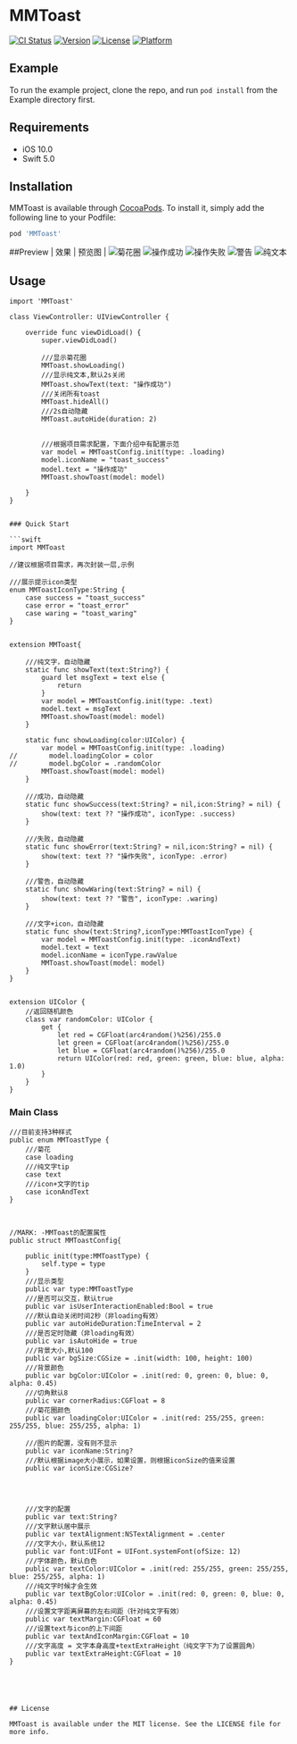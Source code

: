 # MMToast

[![CI Status](https://img.shields.io/travis/luckyBoy/MMToast.svg?style=flat)](https://travis-ci.org/luckyBoy/MMToast)
[![Version](https://img.shields.io/cocoapods/v/MMToast.svg?style=flat)](https://cocoapods.org/pods/MMToast)
[![License](https://img.shields.io/cocoapods/l/MMToast.svg?style=flat)](https://cocoapods.org/pods/MMToast)
[![Platform](https://img.shields.io/cocoapods/p/MMToast.svg?style=flat)](https://cocoapods.org/pods/MMToast)

## Example

To run the example project, clone the repo, and run `pod install` from the Example directory first.

## Requirements
- iOS 10.0
- Swift 5.0

## Installation

MMToast is available through [CocoaPods](https://cocoapods.org). To install
it, simply add the following line to your Podfile:

```ruby
pod 'MMToast'
```


##Preview
| 效果  | 预览图 |
![菊花圈](https://github.com/lxm1799/MMToast/blob/master/pic/juhua.png)
![操作成功](https://github.com/lxm1799/MMToast/blob/master/pic/success.png)
![操作失败](https://github.com/lxm1799/MMToast/blob/master/pic/error.png)
![警告](https://github.com/lxm1799/MMToast/blob/master/pic/waring.png)
![纯文本](https://github.com/lxm1799/MMToast/blob/master/pic/text.png)

## Usage

```
import 'MMToast'

class ViewController: UIViewController {

    override func viewDidLoad() {
        super.viewDidLoad()

        ///显示菊花圈
        MMToast.showLoading()
        ///显示纯文本,默认2s关闭
        MMToast.showText(text: "操作成功")
        ///关闭所有toast
        MMToast.hideAll()
        ///2s自动隐藏
        MMToast.autoHide(duration: 2)
        
        
        ///根据项目需求配置，下面介绍中有配置示范
        var model = MMToastConfig.init(type: .loading)
        model.iconName = "toast_success"
        model.text = "操作成功"
        MMToast.showToast(model: model)
        
    }
}


### Quick Start

```swift
import MMToast

//建议根据项目需求，再次封装一层,示例

///展示提示icon类型
enum MMToastIconType:String {
    case success = "toast_success"
    case error = "toast_error"
    case waring = "toast_waring"
}


extension MMToast{

    ///纯文字，自动隐藏
    static func showText(text:String?) {
        guard let msgText = text else {
            return
        }
        var model = MMToastConfig.init(type: .text)
        model.text = msgText
        MMToast.showToast(model: model)
    }

    static func showLoading(color:UIColor) {
        var model = MMToastConfig.init(type: .loading)
//        model.loadingColor = color
//        model.bgColor = .randomColor
        MMToast.showToast(model: model)
    }

    ///成功，自动隐藏
    static func showSuccess(text:String? = nil,icon:String? = nil) {
        show(text: text ?? "操作成功", iconType: .success)
    }

    ///失败，自动隐藏
    static func showError(text:String? = nil,icon:String? = nil) {
        show(text: text ?? "操作失败", iconType: .error)
    }

    ///警告，自动隐藏
    static func showWaring(text:String? = nil) {
        show(text: text ?? "警告", iconType: .waring)
    }

    ///文字+icon，自动隐藏
    static func show(text:String?,iconType:MMToastIconType) {
        var model = MMToastConfig.init(type: .iconAndText)
        model.text = text
        model.iconName = iconType.rawValue
        MMToast.showToast(model: model)
    }
}


extension UIColor {
    //返回随机颜色
    class var randomColor: UIColor {
        get {
            let red = CGFloat(arc4random()%256)/255.0
            let green = CGFloat(arc4random()%256)/255.0
            let blue = CGFloat(arc4random()%256)/255.0
            return UIColor(red: red, green: green, blue: blue, alpha: 1.0)
        }
    }
}
```




### Main Class 


```
///目前支持3种样式
public enum MMToastType {
    ///菊花
    case loading
    ///纯文字tip
    case text
    ///icon+文字的tip
    case iconAndText
}



//MARK: -MMToast的配置属性
public struct MMToastConfig{
    
    public init(type:MMToastType) {
        self.type = type
    }
    ///显示类型
    public var type:MMToastType
    ///是否可以交互，默认true
    public var isUserInteractionEnabled:Bool = true
    ///默认自动关闭时间2秒（非loading有效）
    public var autoHideDuration:TimeInterval = 2
    ///是否定时隐藏（非loading有效）
    public var isAutoHide = true
    ///背景大小,默认100
    public var bgSize:CGSize = .init(width: 100, height: 100)
    ///背景颜色
    public var bgColor:UIColor = .init(red: 0, green: 0, blue: 0, alpha: 0.45)
    ///切角默认8
    public var cornerRadius:CGFloat = 8
    ///菊花圈颜色
    public var loadingColor:UIColor = .init(red: 255/255, green: 255/255, blue: 255/255, alpha: 1)
    
    ///图片的配置，没有则不显示
    public var iconName:String?
    ///默认根据image大小展示，如果设置，则根据iconSize的值来设置
    public var iconSize:CGSize?
    

    
    
    ///文字的配置
    public var text:String?
    ///文字默认居中展示
    public var textAlignment:NSTextAlignment = .center
    ///文字大小，默认系统12
    public var font:UIFont = UIFont.systemFont(ofSize: 12)
    ///字体颜色，默认白色
    public var textColor:UIColor = .init(red: 255/255, green: 255/255, blue: 255/255, alpha: 1)
    ///纯文字时候才会生效
    public var textBgColor:UIColor = .init(red: 0, green: 0, blue: 0, alpha: 0.45)
    ///设置文字距离屏幕的左右间距（针对纯文字有效）
    public var textMargin:CGFloat = 60
    ///设置text与icon的上下间距
    public var textAndIconMargin:CGFloat = 10
    ///文字高度 = 文字本身高度+textExtraHeight（纯文字下为了设置圆角）
    public var textExtraHeight:CGFloat = 10
}





## License

MMToast is available under the MIT license. See the LICENSE file for more info.
